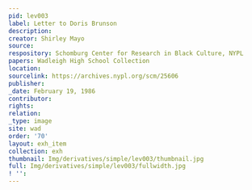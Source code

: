 ```yaml
---
pid: lev003
label: Letter to Doris Brunson
description:
creator: Shirley Mayo
source:
respository: Schomburg Center for Research in Black Culture, NYPL
papers: Wadleigh High School Collection
location:
sourcelink: https://archives.nypl.org/scm/25606
publisher:
_date: February 19, 1986
contributor:
rights:
relation:
_type: image
site: wad
order: '70'
layout: exh_item
collection: exh
thumbnail: Img/derivatives/simple/lev003/thumbnail.jpg
full: Img/derivatives/simple/lev003/fullwidth.jpg
! '':
---
```

